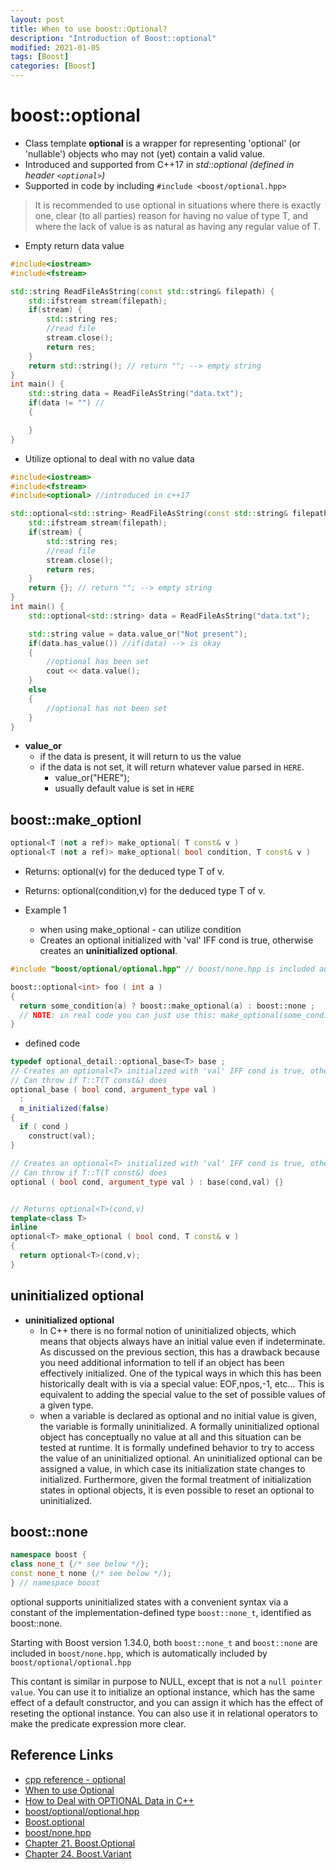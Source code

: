 ```yaml
---
layout: post
title: When to use boost::Optional?
description: "Introduction of Boost::optional"
modified: 2021-01-05
tags: [Boost]
categories: [Boost]
---
```


# boost::optional
- Class template **optional** is a wrapper for representing 'optional' (or 'nullable') objects who may not (yet) contain a valid value. 
- Introduced and supported from C++17 in *std::optional* *(defined in header `<optional>`)*  
- Supported in code by including `#include <boost/optional.hpp>`
> It is recommended to use optional<T> in situations where there is exactly one, clear (to all parties) reason for having no value of type T, and where the lack of value is as natural as having any regular value of T.




- Empty return data value

```c++
#include<iostream>
#include<fstream>

std::string ReadFileAsString(const std::string& filepath) {
    std::ifstream stream(filepath);
    if(stream) {
        std::string res;
        //read file
        stream.close();
        return res;
    }
    return std::string(); // return ""; --> empty string
}
int main() {
    std::string data = ReadFileAsString("data.txt");
    if(data != "") // 
    {

    }
}
```

- Utilize optional to deal with no value data

```c++
#include<iostream>
#include<fstream>
#include<optional> //introduced in c++17

std::optional<std::string> ReadFileAsString(const std::string& filepath) {
    std::ifstream stream(filepath);
    if(stream) {
        std::string res;
        //read file
        stream.close();
        return res;
    }
    return {}; // return ""; --> empty string
}
int main() {
    std::optional<std::string> data = ReadFileAsString("data.txt");

    std::string value = data.value_or("Not present");
    if(data.has_value()) //if(data) --> is okay
    {
        //optional has been set
        cout << data.value();
    }
    else 
    {
        //optional has not been set
    }
}
```
- **value_or**
    - if the data is present, it will return to us the value
    - if the data is not set, it will return whatever value parsed in `HERE`.
        - value_or("HERE");
        - usually default value is set in `HERE`



## boost::make_optionl

```c++
optional<T (not a ref)> make_optional( T const& v )
optional<T (not a ref)> make_optional( bool condition, T const& v )
```
- Returns: optional<T>(v) for the deduced type T of v.
- Returns: optional<T>(condition,v) for the deduced type T of v.

- Example 1
    - when using make_optional - can utilize condition
    - Creates an optional<T> initialized with 'val' IFF cond is true, otherwise creates an **uninitialized optional**.

    
```cpp
#include "boost/optional/optional.hpp" // boost/none.hpp is included automatically

boost::optional<int> foo ( int a )
{
  return some_condition(a) ? boost::make_optional(a) : boost::none ; 
  // NOTE: in real code you can just use this: make_optional(some_condition(a), a) 
}
```

- defined code 

```cpp
typedef optional_detail::optional_base<T> base ;
// Creates an optional<T> initialized with 'val' IFF cond is true, otherwise creates an uninitialzed optional<T>.
// Can throw if T::T(T const&) does
optional_base ( bool cond, argument_type val )
  :
  m_initialized(false)
{
  if ( cond )
    construct(val);
}

// Creates an optional<T> initialized with 'val' IFF cond is true, otherwise creates an uninitialized optional.
// Can throw if T::T(T const&) does
optional ( bool cond, argument_type val ) : base(cond,val) {}


// Returns optional<T>(cond,v)
template<class T>
inline
optional<T> make_optional ( bool cond, T const& v )
{
  return optional<T>(cond,v);
}
```
## uninitialized optional
- **uninitialized optional**
    - In C++ there is no formal notion of uninitialized objects, which means that objects always have an initial value even if indeterminate. As discussed on the previous section, this has a drawback because you need additional information to tell if an object has been effectively initialized. One of the typical ways in which this has been historically dealt with is via a special value: EOF,npos,-1, etc... This is equivalent to adding the special value to the set of possible values of a given type.  
    - when a variable is declared as optional<T> and no initial value is given, the variable is formally uninitialized. A formally uninitialized optional object has conceptually no value at all and this situation can be tested at runtime. It is formally undefined behavior to try to access the value of an uninitialized optional. An uninitialized optional can be assigned a value, in which case its initialization state changes to initialized. Furthermore, given the formal treatment of initialization states in optional objects, it is even possible to reset an optional to uninitialized.
## boost::none

```c++
namespace boost {
class none_t {/* see below */};
const none_t none (/* see below */);
} // namespace boost
```
optional<T> supports uninitialized states with a convenient syntax via a constant of the implementation-defined type `boost::none_t`, identified as boost::none.

Starting with Boost version 1.34.0, both `boost::none_t` and `boost::none` are included in `boost/none.hpp`, which is automatically included by `boost/optional/optional.hpp`

This contant is similar in purpose to NULL, except that is not a `null pointer value`. You can use it to initialize an optional<T> instance, which has the same effect of a default constructor, and you can assign it which has the effect of reseting the optional<T> instance. You can also use it in relational operators to make the predicate expression more clear.



## Reference Links
- [cpp reference - optional](https://en.cppreference.com/w/cpp/utility/optional)
- [When to use Optional](https://www.boost.org/doc/libs/1_64_0/libs/optional/doc/html/boost_optional/tutorial/when_to_use_optional.html)
- [How to Deal with OPTIONAL Data in C++](https://www.youtube.com/watch?v=UAAiwObNhQ0)
- [boost/optional/optional.hpp](https://www.boost.org/doc/libs/1_34_0/libs/optional/doc/optional.html#:~:text=The%20expression%20boost%3A%3Anone,be%20used%20as%20the%20parameter.)
- [Boost.optional](https://www.boost.org/doc/libs/1_64_0/libs/optional/doc/html/index.html)
- [boost/none.hpp](https://www.boost.org/doc/libs/1_64_0/libs/optional/doc/html/optional/reference.html#boost_optional.reference.header__boost_none_hpp_)
- [Chapter 21. Boost.Optional](https://theboostcpplibraries.com/boost.optional)
- [Chapter 24. Boost.Variant](https://theboostcpplibraries.com/boost.variant)